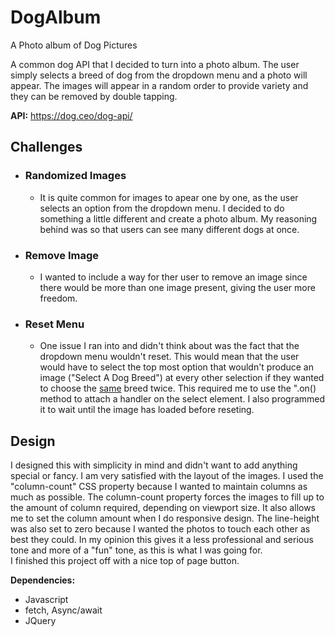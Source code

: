 # __DogAlbum__
A Photo album of Dog Pictures

A common dog API that I decided to turn into a photo album.  The user simply selects a breed of dog from the dropdown menu and a photo will appear.
The images will appear in a random order to provide variety and they can be removed by double tapping.  

__API:__
https://dog.ceo/dog-api/

## __Challenges__

- ### Randomized Images
    - It is quite common for images to apear one by one, as the user selects an option from the dropdown menu.  I decided to do something a little different and create a photo album.  My reasoning behind was  so that users can see many different dogs at once.

- ### Remove Image
    - I wanted to include a way for ther user to remove an image since there would be more than one image present, giving the user more freedom. 

- ### Reset Menu
    - One issue I ran into and didn't think about was the fact that the dropdown menu wouldn't reset.  This would mean that the user would have to select the top most option that wouldn't produce an image ("Select A Dog Breed") at every other selection if they wanted to choose the <u>same</u>  breed twice. This required me to use the ".on() method to attach a handler on the select element. I also programmed it to wait until the image has loaded before reseting.    

## __Design__

I designed this with simplicity in mind and didn't want to add anything special or fancy.  I am very satisfied with the layout of the images.  I used the "column-count" CSS property because I wanted to maintain columns as much as possible.  The column-count property forces the images to fill up to the amount of column required, depending on viewport size.  It also allows me to set the column amount when I do responsive design.  The line-height was also set to zero because I wanted the photos to touch each other as best they could.  In my opinion this gives it a less professional and serious tone and more of a "fun" tone, as this is what I was going for.  
    I finished this project off with a nice top of page button.  

**Dependencies:**
- Javascript
- fetch, Async/await
- JQuery
